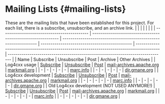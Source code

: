 Mailing Lists {#mailing-lists}
===
<!--
 Note: License header cannot be first, as doxygen does not generate
 cleanly if it before the '==='
-->
<!--
 Licensed to the Apache Software Foundation (ASF) under one or more
 contributor license agreements.  See the NOTICE file distributed with
 this work for additional information regarding copyright ownership.
 The ASF licenses this file to You under the Apache License, Version 2.0
 (the "License"); you may not use this file except in compliance with
 the License.  You may obtain a copy of the License at

	http://www.apache.org/licenses/LICENSE-2.0

 Unless required by applicable law or agreed to in writing, software
 distributed under the License is distributed on an "AS IS" BASIS,
 WITHOUT WARRANTIES OR CONDITIONS OF ANY KIND, either express or implied.
 See the License for the specific language governing permissions and
 limitations under the License.
-->
These are the mailing lists that have been established for
this project. For each list, there is a subscribe, unsubscribe, and an
archive link.
|                                              |                                                               |                                                                   |                                                |                                                                                            |                                                                                 |
| -------------------------------------------- | ------------------------------------------------------------- | ----------------------------------------------------------------- | ---------------------------------------------- | ------------------------------------------------------------------------------------------ | ------------------------------------------------------------------------------- |
| Name                                         | Subscribe                                                     | Unsubscribe                                                       | Post                                           | Archive                                                                                    | Other Archives                                                                  |
| Log4cxx usage                                | [Subscribe](mailto:log4cxx-user-subscribe@logging.apache.org) | [Unsubscribe](mailto:log4cxx-user-unsubscribe@logging.apache.org) | [Post](mailto:log4cxx-user@logging.apache.org) | [mail-archives.apache.org](http://mail-archives.apache.org/mod_mbox/logging-log4cxx-user/) | [markmail.org](http://markmail.org/search/list:org.apache.logging.log4cxx-user) |
| \-                                           | \-                                                            | \-                                                                | \-                                             | \-                                                                                         | [marc.info](http://marc.info/?l=log4cxx-user)                                   |
| \-                                           | \-                                                            | \-                                                                | \-                                             | \-                                                                                         | [dir.gmane.org](http://dir.gmane.org/gmane.comp.apache.logging.log4cxx.user)    |
| Log4cxx development                          | [Subscribe](mailto:dev-subscribe@logging.apache.org)          | [Unsubscribe](mailto:dev-unsubscribe@logging.apache.org)          | [Post](mailto:dev@logging.apache.org)          | [mail-archives.apache.org](http://mail-archives.apache.org/mod_mbox/logging-dev/)          | [markmail.org](http://markmail.org/search/list:org.apache.logging.dev)          |
| \-                                           | \-                                                            | \-                                                                | \-                                             | \-                                                                                         | [marc.info](http://marc.info/?l=dev)                                            |
| \-                                           | \-                                                            | \-                                                                | \-                                             | \-                                                                                         | [dir.gmane.org](http://dir.gmane.org/gmane.comp.apache.logging.devel)           |
| Old Log4cxx development (NOT USED ANYMORE\!) | [Subscribe](mailto:log4cxx-dev-subscribe@logging.apache.org)  | [Unsubscribe](mailto:log4cxx-dev-unsubscribe@logging.apache.org)  | [Post](mailto:log4cxx-dev@logging.apache.org)  | [mail-archives.apache.org](http://mail-archives.apache.org/mod_mbox/logging-log4cxx-dev/)  | [markmail.org](http://markmail.org/search/list:org.apache.logging.log4cxx-dev)  |
| \-                                           | \-                                                            | \-                                                                | \-                                             | \-                                                                                         | [marc.info](http://marc.info/?l=log4cxx-dev)                                    |
| \-                                           | \-                                                            | \-                                                                | \-                                             | \-                                                                                         | [dir.gmane.org](http://dir.gmane.org/gmane.comp.apache.logging.log4cxx.devel)   |

